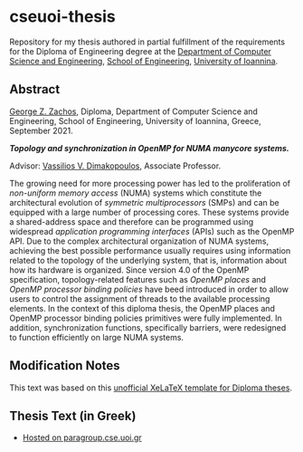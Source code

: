 # cseuoi-thesis

Repository for my thesis authored in partial fulfillment of the requirements for the Diploma of Engineering degree at the [Department of Computer Science and Engineering](https://www.cse.uoi.gr),
[School of Engineering](https://engineering.uoi.gr/), [University of Ioannina](https://www.uoi.gr/). 


## Abstract
[George Z. Zachos](https://gzachos.com), Diploma, Department of Computer Science and Engineering,
School of Engineering, University of Ioannina, Greece, September 2021.

___Topology and synchronization in OpenMP for NUMA manycore systems.___

Advisor: [Vassilios V. Dimakopoulos](https://www.cse.uoi.gr/~dimako/), Associate Professor.

The growing need for more processing power has led to the proliferation of _non-uniform
memory access_ (NUMA) systems which constitute the architectural evolution
of _symmetric multiprocessors_ (SMPs) and can be equipped with a large number of
processing cores. These systems provide a shared-address space and therefore can
be programmed using widespread _application programming interfaces_ (APIs) such as
the OpenMP API. Due to the complex architectural organization of NUMA systems,
achieving the best possible performance usually requires using information related
to the topology of the underlying system, that is, information about how its hardware
is organized. Since version 4.0 of the OpenMP specification, topology-related
features such as _OpenMP places_ and _OpenMP processor binding policies_ have beed introduced
in order to allow users to control the assignment of threads to the available
processing elements. In the context of this diploma thesis, the OpenMP places and
OpenMP processor binding policies primitives were fully implemented. In addition,
synchronization functions, specifically barriers, were redesigned to function efficiently
on large NUMA systems.


## Modification Notes
This text was based on this [unofficial XeLaTeX template for Diploma theses](https://github.com/gzachos/thesis-template-uoi).


## Thesis Text (in Greek)
 - [Hosted on paragroup.cse.uoi.gr](https://paragroup.cse.uoi.gr/publications/files/187zachos2021.pdf)
